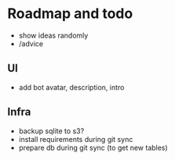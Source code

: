 # Roadmap and todo

* show ideas randomly
* /advice

## UI

* add bot avatar, description, intro

## Infra

* backup sqlite to s3?
* install requirements during git sync
* prepare db during git sync (to get new tables)

